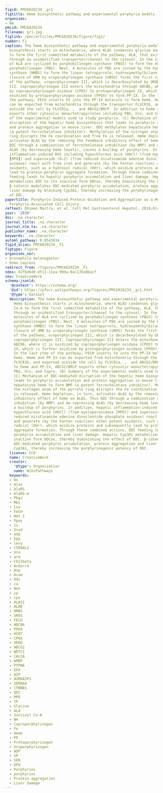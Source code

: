 ```yaml
---
figid: PMC6820234__gr1
figtitle: Heme biosynthetic pathway and experimental porphyria models
organisms:
- NA
pmcid: PMC6820234
filename: gr1.jpg
figlink: /pmc/articles/PMC6820234/figure/fig1/
number: F1
caption: The heme biosynthetic pathway and experimental porphyria models. (A) Heme
  biosynthesis starts in mitochondria, where ALAS condenses glycine and succinyl Co-A
  to form the first committed metabolite of the pathway, ALA, that exits mitochondria
  through an unidentified transporter/channel to the cytosol. In the cytosol, 2 molecules
  of ALA are cyclized by porphobilinogen synthase (PBGS) to form the monopyrrole,
  porphobilinogen (PBG). Next, 4 molecules of PBG are joined by the hydroxymethylbilane
  synthase (HMBS) to form the linear tetrapyrrole, hydroxymethylbilane (HMB). Ring
  closure of HMB by uroporphyrinogen synthase (UROS) forms the first cyclic tetrapyrrole
  of the pathway, uroporphyrinogen III, which is decarboxylated by UROD to form coproporphyrinogen
  III. Coproporphyrinogen III enters the mitochondria through ABCB6, where it is oxidized
  by coproporphyrinogen oxidase (CPOX) to protoporphyrinogen IX, which is further
  oxidized by protoporphyrinogen oxidase (PPOX) to form PP-IX. In the last step of
  the pathway, FECH inserts Fe into the PP-IX molecule to form heme. Heme and PP-IX
  can be exported from mitochondria through the transporter FLVCR1b, and exported
  outside the cell by FLVCR1a, ,  and ABCG2/BRCP. In addition to heme and PP-IX, ABCG2/BRCP
  exports other cytosolic mono/tetrapyrroles including PBG, Uro, and Copro. (B) Summary
  of the experimental models used to study porphyria. (C) Mechanism of DDC-mediated
  disruption of the hepatic heme biosynthesis that leads to porphyrin accumulation
  and protein aggregation in mouse liver. DDC methylates hepatocyte heme to form NMP
  (a potent ferrochelatase inhibitor). Methylation of the nitrogen atom of the pyrrole
  ring disrupts the Fe coordination and free Fe is released. Heme depletion, in turn,
  activates ALAS by the removing the feedback inhibitory effect of heme on ALAS. Thus
  DDC through a combination of ferrochelatase inhibition (by NMP) and de-repressing
  ALAS (by decreasing heme levels), causes a buildup of porphyrins. In addition, hepatic
  inflammation-induced ROS including hypochlorous acid (HOCl) (from myeloperoxidase
  [MPO]) and superoxide (O–2) (from reduced nicotinamide adenine dinucleotide phosphate
  oxidase) react with free iron and generate (by the Fenton reaction) other potent
  oxidants, such as a hydroxyl radical (OH•), which oxidize proteins and subsequently
  lead to protein-porphyrin aggregate formation. Through these combined actions, DDC
  feeding leads to hepatic porphyrin accumulation and liver damage. Hepatic Cyp3A1
  metabolizes DDC to its inactive form DDCox, thereby diminishing the effect of DDC.
  β-catenin modulates DDC-mediated porphyrin accumulation, protein aggregation and
  liver damage by blocking Cyp3A1, thereby increasing the porphyrinogenic potency
  of DDC.
papertitle: Porphyrin-Induced Protein Oxidation and Aggregation as a Mechanism of
  Porphyria-Associated Cell Injury.
reftext: Dhiman Maitra, et al. Cell Mol Gastroenterol Hepatol. 2019;8(4):535-548.
year: '2019'
doi: .na.character
journal_title: .na.character
journal_nlm_ta: .na.character
publisher_name: .na.character
keywords: .na.character
automl_pathway: 0.8543634
figid_alias: PMC6820234__F1
figtype: Figure
organisms_ner:
- Drosophila melanogaster
- Homo sapiens
redirect_from: /figures/PMC6820234__F1
ndex: 42fbd649-df11-11ea-99da-0ac135e8bacf
seo: CreativeWork
schema-jsonld:
  '@context': https://schema.org/
  '@id': https://pfocr.wikipathways.org/figures/PMC6820234__gr1.html
  '@type': Dataset
  description: The heme biosynthetic pathway and experimental porphyria models. (A)
    Heme biosynthesis starts in mitochondria, where ALAS condenses glycine and succinyl
    Co-A to form the first committed metabolite of the pathway, ALA, that exits mitochondria
    through an unidentified transporter/channel to the cytosol. In the cytosol, 2
    molecules of ALA are cyclized by porphobilinogen synthase (PBGS) to form the monopyrrole,
    porphobilinogen (PBG). Next, 4 molecules of PBG are joined by the hydroxymethylbilane
    synthase (HMBS) to form the linear tetrapyrrole, hydroxymethylbilane (HMB). Ring
    closure of HMB by uroporphyrinogen synthase (UROS) forms the first cyclic tetrapyrrole
    of the pathway, uroporphyrinogen III, which is decarboxylated by UROD to form
    coproporphyrinogen III. Coproporphyrinogen III enters the mitochondria through
    ABCB6, where it is oxidized by coproporphyrinogen oxidase (CPOX) to protoporphyrinogen
    IX, which is further oxidized by protoporphyrinogen oxidase (PPOX) to form PP-IX.
    In the last step of the pathway, FECH inserts Fe into the PP-IX molecule to form
    heme. Heme and PP-IX can be exported from mitochondria through the transporter
    FLVCR1b, and exported outside the cell by FLVCR1a, ,  and ABCG2/BRCP. In addition
    to heme and PP-IX, ABCG2/BRCP exports other cytosolic mono/tetrapyrroles including
    PBG, Uro, and Copro. (B) Summary of the experimental models used to study porphyria.
    (C) Mechanism of DDC-mediated disruption of the hepatic heme biosynthesis that
    leads to porphyrin accumulation and protein aggregation in mouse liver. DDC methylates
    hepatocyte heme to form NMP (a potent ferrochelatase inhibitor). Methylation of
    the nitrogen atom of the pyrrole ring disrupts the Fe coordination and free Fe
    is released. Heme depletion, in turn, activates ALAS by the removing the feedback
    inhibitory effect of heme on ALAS. Thus DDC through a combination of ferrochelatase
    inhibition (by NMP) and de-repressing ALAS (by decreasing heme levels), causes
    a buildup of porphyrins. In addition, hepatic inflammation-induced ROS including
    hypochlorous acid (HOCl) (from myeloperoxidase [MPO]) and superoxide (O–2) (from
    reduced nicotinamide adenine dinucleotide phosphate oxidase) react with free iron
    and generate (by the Fenton reaction) other potent oxidants, such as a hydroxyl
    radical (OH•), which oxidize proteins and subsequently lead to protein-porphyrin
    aggregate formation. Through these combined actions, DDC feeding leads to hepatic
    porphyrin accumulation and liver damage. Hepatic Cyp3A1 metabolizes DDC to its
    inactive form DDCox, thereby diminishing the effect of DDC. β-catenin modulates
    DDC-mediated porphyrin accumulation, protein aggregation and liver damage by blocking
    Cyp3A1, thereby increasing the porphyrinogenic potency of DDC.
  license: CC0
  name: CreativeWork
  creator:
    '@type': Organization
    name: WikiPathways
  keywords:
  - Hn
  - Alas
  - AlaRS
  - AlaRS-m
  - Pbgs
  - Mbs
  - Coa
  - FeCH
  - Hmt-1
  - Ppox
  - ix
  - Urod
  - adp
  - Epp
  - levy
  - COX6AL2
  - Uro
  - arm
  - CkIIbeta
  - Andorra
  - Anp
  - Acam
  - Ddc
  - ca
  - Nox
  - cp
  - cpx
  - ALAS1
  - ALAD
  - HMBS
  - UROS
  - FECH
  - ABCB6
  - PPOX
  - HCRT
  - CPOX
  - UROD
  - ABCG2
  - WDTC1
  - CALCA
  - AMBP
  - PTPN6
  - EPX
  - AIP
  - AURKAIP1
  - SEMA6A
  - CTNNB1
  - DDC
  - MPO
  - CP
  - Glycine
  - ALA
  - Succinyl Co-A
  - NH
  - Coproporphyrinogen
  - Fe
  - Heme
  - PP
  - Protoporphyrinogen
  - Uroporphyrinogen
  - ADP
  - VP
  - SER
  - DFO
  - Porphyrins
  - porphyrins
  - Protein aggregation
  - Liver damage
---
```

